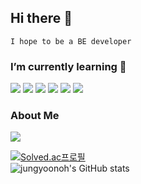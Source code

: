 ## Hi there 👋 
    
`I hope to be a BE developer`

### I’m currently learning 🌱
<p align="left">
    <img src="https://img.shields.io/badge/JAVA-007396?style=flat-square&logo=java&logoColor=white">
    <img src="https://img.shields.io/badge/Spring-6DB33F?style=flat-square&logo=Spring&logoColor=white">
    <img src="https://img.shields.io/badge/mysql-4479A1?style=flat-square&logo=mysql&logoColor=white">
    <img src="https://img.shields.io/badge/mariaDB-003545?style=flat-square&logo=mariaDB&logoColor=white">
    <img src="https://img.shields.io/badge/Node.js-339933?style=flat-square&logo=Node.js&logoColor=white">
    <img src="https://img.shields.io/badge/Amazon_AWS-232F3E?style=flat-square&logo=Amazon AWS&logoColor=white">
</p>

### About Me
<a href="https://goofy-limburger-3f3.notion.site/Jung-Yoonoh-958f7179a9464d938906cbc5da3ea71a"><img src="https://img.shields.io/badge/Notion-000000?style=flat-square&logo=Notion&logoColor=white"/></a>
    
[![Solved.ac프로필](http://mazassumnida.wtf/api/v2/generate_badge?boj=yoonoh123)](https://solved.ac/yoonoh123)    
![jungyoonoh's GitHub stats](https://github-readme-stats.vercel.app/api?username=jungyoonoh&show_icons=true&theme=dark)


<!---
jungyoonoh/jungyoonoh is a ✨ special ✨ repository because its `README.md` (this file) appears on your GitHub profile.
You can click the Preview link to take a look at your changes.
--->
